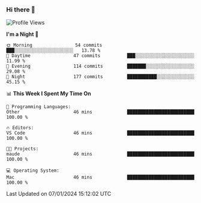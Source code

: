 ### Hi there 👋

<!--
**ALiersEL/ALiersEL** is a ✨ _special_ ✨ repository because its `README.md` (this file) appears on your GitHub profile.

Here are some ideas to get you started:

- 🔭 I’m currently working on ...
- 🌱 I’m currently learning ...
- 👯 I’m looking to collaborate on ...
- 🤔 I’m looking for help with ...
- 💬 Ask me about ...
- 📫 How to reach me: ...
- 😄 Pronouns: ...
- ⚡ Fun fact: ...
-->

<!--START_SECTION:waka-->
![Profile Views](http://img.shields.io/badge/Profile%20Views-0-blue)

**I'm a Night 🦉** 

```text
🌞 Morning                54 commits          ███░░░░░░░░░░░░░░░░░░░░░░   13.78 % 
🌆 Daytime                47 commits          ███░░░░░░░░░░░░░░░░░░░░░░   11.99 % 
🌃 Evening                114 commits         ███████░░░░░░░░░░░░░░░░░░   29.08 % 
🌙 Night                  177 commits         ███████████░░░░░░░░░░░░░░   45.15 % 
```


📊 **This Week I Spent My Time On** 

```text
💬 Programming Languages: 
Other                    46 mins             █████████████████████████   100.00 % 

🔥 Editors: 
VS Code                  46 mins             █████████████████████████   100.00 % 

🐱‍💻 Projects: 
maude                    46 mins             █████████████████████████   100.00 % 

💻 Operating System: 
Mac                      46 mins             █████████████████████████   100.00 % 
```


 Last Updated on 07/01/2024 15:12:02 UTC
<!--END_SECTION:waka-->
